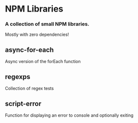# NPM Libraries

### A collection of small NPM libraries.
Mostly with zero dependencies!

## async-for-each
Async version of the forEach function

## regexps
Collection of regex tests

## script-error
Function for displaying an error to console and optionally exiting
